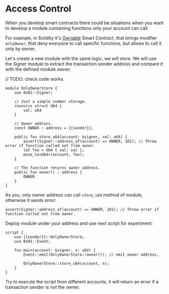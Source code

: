 # Access Control

When you develop smart contracts there could be situations when you want to develop a module containing functions only your account can call.

For example, in Solidity it's [Ownable](https://github.com/OpenZeppelin/openzeppelin-contracts/blob/master/contracts/access/Ownable.sol) Smart Contract, that brings modifier `onlyOwner`, that deny everyone to call specific functions, but allows to call it only by owner.

Let's create a new module with the same logic, we will store. We will use the Signer module to extract the transaction sender address and compare it with the defined module owner.

// TODO: check code works.

```rustc
module OnlyOwnerStore {
    use 0x01::Signer;

    // Just a simple number storage.
    resource struct U64 {
        val: u64
    }

    // Owner address.
    const OWNER : address = {{sender}};

    public fun store_u64(account: &signer, val: u64) {
        assert(Signer::address_of(account) == OWNER, 101); // Throw error if function called not from owner.
        let foo = U64 { val: val };
        move_to<U64>(account, foo);
    }

    // The function returns owner address.
    public fun owner() : address {
        OWNER
    }
}
```

As you, only owner address can call `store_u64` method of module, otherwise it sends error:

```rustc
assert(Signer::address_of(account) == OWNER, 101); // Throw error if function called not from owner.
```

Deploy module under your address and use next script for experiment:

```rustc
script {
    use {{sender}}::OnlyOwnerStore;
    use 0x01::Event;

    fun main(account: &signer, n: u64) {
        Event::emit(OnlyOwnerStore::owner()); // emit owner address.

        OnlyOwnerStore::store_u64(account, n);
    }
}
```

Try to execute the script from different accounts, it will return an error if a transaction sender is not the owner.
